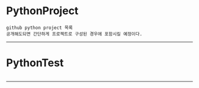 
# PythonProject
```
github python project 목록
공개해도되면 간단하게 프로젝트로 구성된 경우에 포함시킬 예정이다.
```
---

# PythonTest
```
```
---